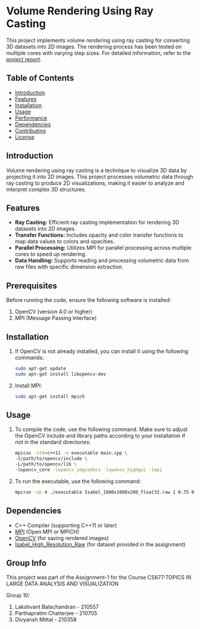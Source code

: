 # Volume Rendering Using Ray Casting

This project implements volume rendering using ray casting for converting 3D datasets into 2D images. The rendering process has been tested on multiple cores with varying step sizes. For detailed information, refer to the [project report](xyz.abc).

## Table of Contents

- [Introduction](#introduction)
- [Features](#features)
- [Installation](#installation)
- [Usage](#usage)
- [Performance](#performance)
- [Dependencies](#dependencies)
- [Contributing](#contributing)
- [License](#license)

## Introduction

Volume rendering using ray casting is a technique to visualize 3D data by projecting it into 2D images. This project processes volumetric data through ray casting to produce 2D visualizations, making it easier to analyze and interpret complex 3D structures.

## Features

- **Ray Casting:** Efficient ray casting implementation for rendering 3D datasets into 2D images.
- **Transfer Functions:** Includes opacity and color transfer functions to map data values to colors and opacities.
- **Parallel Processing:** Utilizes MPI for parallel processing across multiple cores to speed up rendering.
- **Data Handling:** Supports reading and processing volumetric data from raw files with specific dimension extraction.

## Prerequisites

Before running the code, ensure the following software is installed:

1. OpenCV (version 4.0 or higher)
2. MPI (Message Passing Interface)


## Installation

1. If OpenCV is not already installed, you can install it using the following commands:
    ```bash
    sudo apt-get update
    sudo apt-get install libopencv-dev
    ```
2. Install MPI:
    ```bash
    sudo apt-get install mpich
    ```

## Usage

1. To compile the code, use the following command. Make sure to adjust the OpenCV include and library paths according to your installation if not in the standard directories:
    ```bash
    mpicxx -std=c++11 -o executable main.cpp \
    -I/path/to/opencv/include \
    -L/path/to/opencv/lib \
    -lopencv_core -lopencv_imgcodecs -lopencv_highgui -lmpi
    ```
   
2. To run the executable, use the following command:
    ```bash
    mpirun -np 4 ./executable Isabel_1000x1000x200_float32.raw 1 0.75 0 999 0 1000
    ```


## Dependencies

- C++ Compiler (supporting C++11 or later)
- [MPI](https://www.open-mpi.org/) (Open MPI or MPICH)
- [OpenCV](https://opencv.org/) (for saving rendered images)
- [Isabel_High_Resolution_Raw](https://iitk-my.sharepoint.com/:f:/g/personal/soumyad_iitk_ac_in/Eij8743ERAhNpFD2ZtbMjMQBguEnvAK4Nd6OTdWNOhYv4A?e=Q0yqYY) (for dataset provided in the assignment)
  
## Group Info

This project was part of the Assignment-1 for the Course CS677:TOPICS IN LARGE DATA ANALYSIS AND VISUALIZATION 

Group 10:
1. Lakshvant Balachandran - 210557
2. Parthapratim Chatterjee - 210705
3. Divyansh Mittal - 210358
